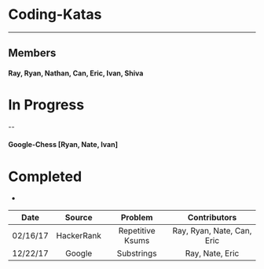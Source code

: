 # Coding-Katas
---
## Members
#### Ray, Ryan, Nathan, Can, Eric, Ivan, Shiva

# In Progress
--
#### Google-Chess [Ryan, Nate, Ivan]

# Completed
-
|Date    |Source    |Problem         |Contributors              |
|:------:|:--------:|:--------------:|:------------------------:|
|02/16/17|HackerRank|Repetitive Ksums|Ray, Ryan, Nate, Can, Eric|
|12/22/17|Google    |Substrings      |Ray, Nate, Eric           |
